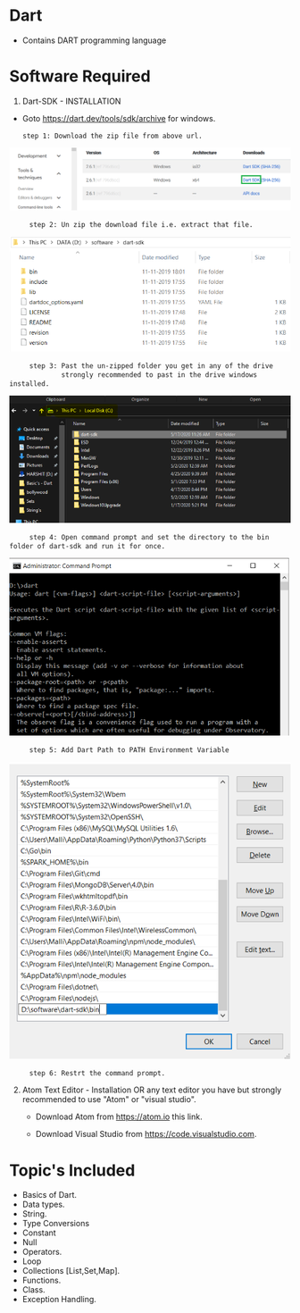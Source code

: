# Dart
* Contains DART programming language 
# Software Required
   1. Dart-SDK - INSTALLATION
      
   * Goto https://dart.dev/tools/sdk/archive for windows.
     
         step 1: Download the zip file from above url.
  ![](image's/1.png)   
         
         step 2: Un zip the download file i.e. extract that file.
  ![](image's/2.png)  
         
         step 3: Past the un-zipped folder you get in any of the drive 
                 strongly recommended to past in the drive windows installed.
  ![](image's/3p.PNG)
  
         step 4: Open command prompt and set the directory to the bin folder of dart-sdk and run it for once.        
  ![](image's/5.png)
        
         step 5: Add Dart Path to PATH Environment Variable
  ![](image's/4.png)
           
         step 6: Restrt the command prompt.
     
   
   2.  Atom Text Editor - Installation OR any text editor you have but strongly recommended to use "Atom" or "visual studio". 
         
        * Download Atom from https://atom.io this link.                          
               
        * Download Visual Studio from https://code.visualstudio.com.                  

# Topic's Included
  * Basics of Dart.
  * Data types.
  * String.
  * Type Conversions
  * Constant
  * Null
  * Operators.
  * Loop
  * Collections [List,Set,Map].
  * Functions.
  * Class.
  * Exception Handling.
      

